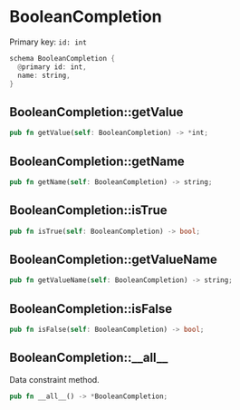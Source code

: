 # BooleanCompletion

Primary key: `id: int`

```rust
schema BooleanCompletion {
  @primary id: int,
  name: string,
}
```
## BooleanCompletion::getValue

```rust
pub fn getValue(self: BooleanCompletion) -> *int;
```
## BooleanCompletion::getName

```rust
pub fn getName(self: BooleanCompletion) -> string;
```
## BooleanCompletion::isTrue

```rust
pub fn isTrue(self: BooleanCompletion) -> bool;
```
## BooleanCompletion::getValueName

```rust
pub fn getValueName(self: BooleanCompletion) -> string;
```
## BooleanCompletion::isFalse

```rust
pub fn isFalse(self: BooleanCompletion) -> bool;
```
## BooleanCompletion::\_\_all\_\_

Data constraint method.

```rust
pub fn __all__() -> *BooleanCompletion;
```
